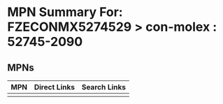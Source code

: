 



# MPN Summary For: FZECONMX5274529 > con-molex : 52745-2090

## MPNs
  

|MPN|Direct Links|Search Links|
| :--- | :--- | :--- |
||||
